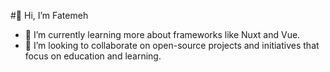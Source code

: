 #👋 Hi, I’m Fatemeh


- 🌱 I’m currently learning more about frameworks like Nuxt and Vue.
- 💞️ I’m looking to collaborate on open-source projects and initiatives that focus on education and learning.

<!---
ftmSadat/ftmSadat is a ✨ special ✨ repository because its `README.md` (this file) appears on your GitHub profile.
You can click the Preview link to take a look at your changes.
--->
